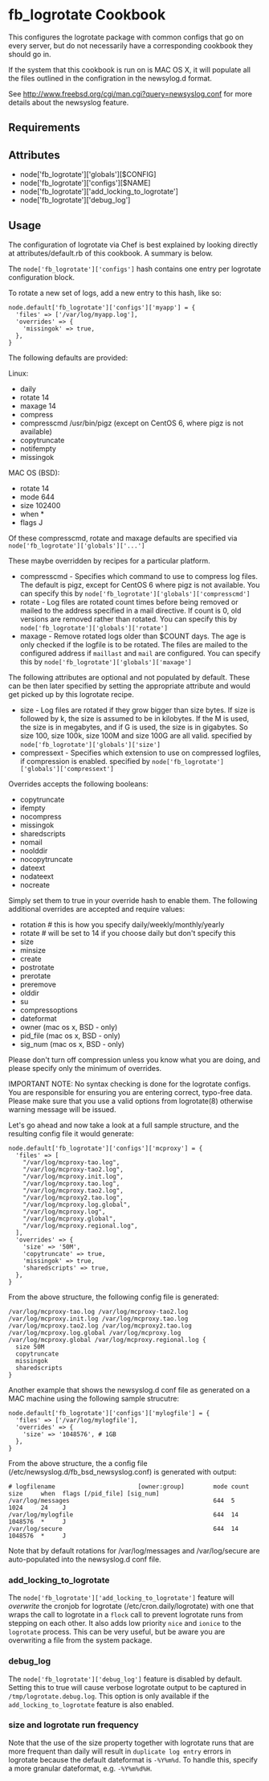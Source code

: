 fb_logrotate Cookbook
====================
This configures the logrotate package with common configs that go on
every server, but do not necessarily have a corresponding cookbook
they should go in.

If the system that this cookbook is run on is MAC OS X, it will populate all
the files outlined in the configration in the newsylog.d format.

See http://www.freebsd.org/cgi/man.cgi?query=newsyslog.conf
for more details about the newsyslog feature.

Requirements
------------

Attributes
----------
* node['fb_logrotate']['globals'][$CONFIG]
* node['fb_logrotate']['configs'][$NAME]
* node['fb_logrotate']['add_locking_to_logrotate']
* node['fb_logrotate']['debug_log']

Usage
-----
The configuration of logrotate via Chef is best explained by looking
directly at attributes/default.rb of this cookbook. A summary is below.

The `node['fb_logrotate']['configs']` hash contains one entry
per logrotate configuration block.

To rotate a new set of logs, add a new entry to this hash, like so:

```
node.default['fb_logrotate']['configs']['myapp'] = {
  'files' => ['/var/log/myapp.log'],
  'overrides' => {
    'missingok' => true,
  },
}
```

The following defaults are provided:

Linux:

* daily
* rotate 14
* maxage 14
* compress
* compresscmd /usr/bin/pigz (except on CentOS 6, where pigz is not available)
* copytruncate
* notifempty
* missingok

MAC OS (BSD):

* rotate 14
* mode 644
* size 102400
* when *
* flags J

Of these compresscmd, rotate and maxage defaults are specified via
`node['fb_logrotate']['globals']['...']`

These maybe overridden by recipes for a particular platform.

* compresscmd - Specifies which command to use to compress log files.
  The default is pigz, except for CentOS 6 where pigz is not available. You can
  specify this by `node['fb_logrotate']['globals']['compresscmd']`
* rotate - Log files are rotated count times before being removed or mailed
  to the address specified in a mail directive. If count is 0, old versions
  are removed rather than rotated. You can specify this by
  `node['fb_logrotate']['globals']['rotate']`
* maxage - Remove rotated logs older than $COUNT days. The age is only
  checked if the logfile is to be rotated. The files are mailed to
  the configured address if `maillast` and `mail` are configured.
  You can specify this by `node['fb_logrotate']['globals']['maxage']`

The following attributes are optional and not populated by default.
These can be then later specified by setting the appropriate attribute
and would get picked up by this logrotate recipe.
* size - Log files are rotated if they grow bigger than size bytes.
  If size is followed by k, the size is assumed to be in kilobytes.
  If the M is used, the size is in megabytes, and if G is used,
  the size is in gigabytes. So size 100, size 100k, size 100M
  and size 100G are all valid.
  specified by `node['fb_logrotate']['globals']['size']`
* compressext - Specifies which extension to use on compressed logfiles,
  if compression is enabled.
  specified by `node['fb_logrotate']['globals']['compressext']`

Overrides accepts the following booleans:

* copytruncate
* ifempty
* nocompress
* missingok
* sharedscripts
* nomail
* noolddir
* nocopytruncate
* dateext
* nodateext
* nocreate

Simply set them to true in your override hash to enable them. The following
additional overrides are accepted and require values:

* rotation     # this is how you specify daily/weekly/monthly/yearly
* rotate       # will be set to 14 if you choose daily but don't specify this
* size
* minsize
* create
* postrotate
* prerotate
* preremove
* olddir
* su
* compressoptions
* dateformat
* owner (mac os x, BSD - only)
* pid_file (mac os x, BSD - only)
* sig_num (mac os x, BSD - only)

Please don't turn off compression unless you know what you are doing, and
please specify only the minimum of overrides.

IMPORTANT NOTE: No syntax checking is done for the logrotate configs.
You are responsible for ensuring you are entering correct, typo-free
data. Please make sure that you use a valid options from logrotate(8)
otherwise warning message will be issued.

Let's go ahead and now take a look at a full sample structure, and
the resulting config file it would generate:

```
node.default['fb_logrotate']['configs']['mcproxy'] = {
  'files' => [
    "/var/log/mcproxy-tao.log",
    "/var/log/mcproxy-tao2.log",
    "/var/log/mcproxy.init.log",
    "/var/log/mcproxy.tao.log",
    "/var/log/mcproxy.tao2.log",
    "/var/log/mcproxy2.tao.log",
    "/var/log/mcproxy.log.global",
    "/var/log/mcproxy.log",
    "/var/log/mcproxy.global",
    "/var/log/mcproxy.regional.log",
  ],
  'overrides' => {
    'size' => '50M',
    'copytruncate' => true,
    'missingok' => true,
    'sharedscripts' => true,
  },
}
```

From the above structure, the following config file is generated:

```
/var/log/mcproxy-tao.log /var/log/mcproxy-tao2.log /var/log/mcproxy.init.log /var/log/mcproxy.tao.log /var/log/mcproxy.tao2.log /var/log/mcproxy2.tao.log /var/log/mcproxy.log.global /var/log/mcproxy.log /var/log/mcproxy.global /var/log/mcproxy.regional.log {
  size 50M
  copytruncate
  missingok
  sharedscripts
}
```

Another example that shows the newsyslog.d conf file as generated on a MAC
machine using the following sample strucutre:

```
node.default['fb_logrotate']['configs']['mylogfile'] = {
  'files' => ['/var/log/mylogfile'],
  'overrides' => {
    'size' => '1048576', # 1GB
  },
}
```

From the above structure, the a config file
(/etc/newsyslog.d/fb_bsd_newsyslog.conf) is generated with output:

```
# logfilename                       [owner:group]        mode count size     when  flags [/pid_file] [sig_num]
/var/log/messages                                        644  5     1024     24    J
/var/log/mylogfile                                       644  14    1048576  *     J
/var/log/secure                                          644  14    1048576  *     J
```

Note that by default rotations for /var/log/messages and /var/log/secure
are auto-populated into the newsyslog.d conf file.

### add_locking_to_logrotate
The `node['fb_logrotate']['add_locking_to_logrotate']` feature will *overwrite*
the cronjob for logrotate (/etc/cron.daily/logrotate) with one that wraps the
call to logrotate in a `flock` call to prevent logrotate runs from stepping on
each other. It also adds low priority `nice` and `ionice` to the
`logrotate` process. This can be very useful, but be aware you are
overwriting a file from the system package.

### debug_log
The `node['fb_logrotate']['debug_log']` feature is disabled by default. Setting
this to true will cause verbose logrotate output to be captured in
`/tmp/logrotate.debug.log`. This option is only available if
the `add_locking_to_logrotate` feature is also enabled.

### size and logrotate run frequency
Note that the use of the size property together with logrotate runs that are
more frequent than daily will result in `duplicate log entry` errors in
logrotate because the default dateformat is `-%Y%m%d`.  To handle this, specify
a more granular dateformat, e.g. `-%Y%m%d%H`.
